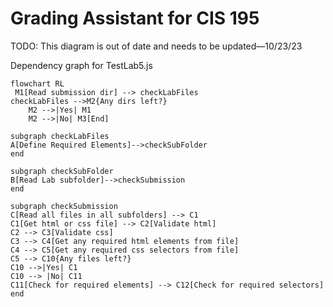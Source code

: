 # Grading Assistant for CIS 195

TODO: This diagram is out of date and needs to be updated&mdash;10/23/23



Dependency graph for TestLab5.js

```mermaid
flowchart RL
 M1[Read submission dir] --> checkLabFiles
checkLabFiles -->M2{Any dirs left?}
    M2 -->|Yes| M1
    M2 -->|No| M3[End]   
    
subgraph checkLabFiles
A[Define Required Elements]-->checkSubFolder
end

subgraph checkSubFolder
B[Read Lab subfolder]-->checkSubmission
end

subgraph checkSubmission
C[Read all files in all subfolders] --> C1
C1[Get html or css file] --> C2[Validate html]
C2 --> C3[Validate css]
C3 --> C4[Get any required html elements from file]
C4 --> C5[Get any required css selectors from file]
C5 --> C10{Any files left?}
C10 -->|Yes| C1
C10 --> |No| C11
C11[Check for required elements] --> C12[Check for required selectors]
end
    
```

